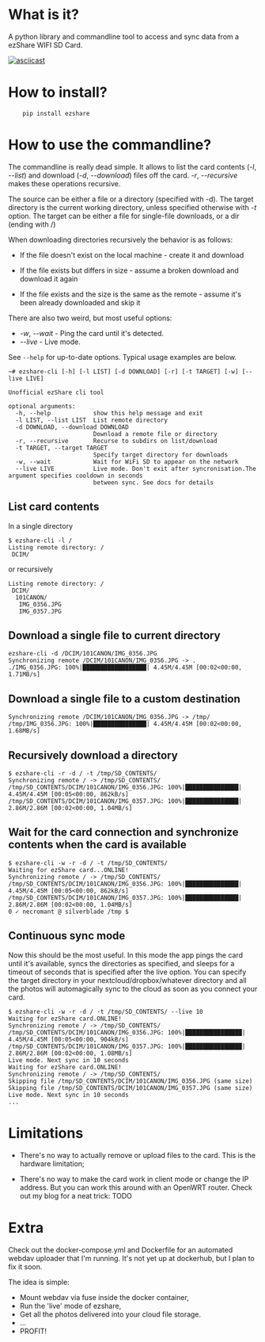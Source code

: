 # What is it?

A python library and commandline tool to access and sync data from a ezShare WIFI SD Card.

[![asciicast](https://asciinema.org/a/R7jcHXTVy1rP97TQdyQfSFwf8.svg)](https://asciinema.org/a/R7jcHXTVy1rP97TQdyQfSFwf8)


# How to install?

```
    pip install ezshare
```

# How to use the commandline?

The commandline is really dead simple. It allows to list the card contents (_-l_, _--list_) and download (_-d_, _--download_) files
off the card. _-r_, _--recursive_ makes these operations recursive.

The source can be either a file or a directory (specified with -d). The target directory is the current working directory, 
unless specified otherwise with _-t_ option. The target can be either a file for single-file downloads, or a dir (ending with /)

When downloading directories recursively the behavior is as follows: 

* If the file doesn't exist on the local machine - create it and download

* If the file exists but differs in size - assume a broken download and download it again

* If the file exists and the size is the same as the remote - assume it's been already downloaded and skip it

There are also two weird, but most useful options: 

* _-w_, _--wait_ - Ping the card until it's detected. 
* _--live_ - Live mode. 

See `--help` for up-to-date options. Typical usage examples are below.

```
~# ezshare-cli [-h] [-l LIST] [-d DOWNLOAD] [-r] [-t TARGET] [-w] [--live LIVE]

Unofficial ezShare cli tool

optional arguments:
  -h, --help            show this help message and exit
  -l LIST, --list LIST  List remote directory
  -d DOWNLOAD, --download DOWNLOAD
                        Download a remote file or directory
  -r, --recursive       Recurse to subdirs on list/download
  -t TARGET, --target TARGET
                        Specify target directory for downloads
  -w, --wait            Wait for WiFi SD to appear on the network
  --live LIVE           Live mode. Don't exit after syncronisation.The argument specifies cooldown in seconds
                        between sync. See docs for details
```

## List card contents

In a single directory

```
$ ezshare-cli -l /
Listing remote directory: /
 DCIM/
```

or recursively

```
Listing remote directory: /
 DCIM/
  101CANON/
   IMG_0356.JPG
   IMG_0357.JPG
```


## Download a single file to current directory

```
ezshare-cli -d /DCIM/101CANON/IMG_0356.JPG 
Synchronizing remote /DCIM/101CANON/IMG_0356.JPG -> .
./IMG_0356.JPG: 100%|██████████████████| 4.45M/4.45M [00:02<00:00, 1.71MB/s]

```

## Download a single file to a custom destination

```
Synchronizing remote /DCIM/101CANON/IMG_0356.JPG -> /tmp/
/tmp/IMG_0356.JPG: 100%|███████████████| 4.45M/4.45M [00:02<00:00, 1.68MB/s]
```

## Recursively download a directory

```
$ ezshare-cli -r -d / -t /tmp/SD_CONTENTS/
Synchronizing remote / -> /tmp/SD_CONTENTS/
/tmp/SD_CONTENTS/DCIM/101CANON/IMG_0356.JPG: 100%|███████████████| 4.45M/4.45M [00:05<00:00, 862kB/s]
/tmp/SD_CONTENTS/DCIM/101CANON/IMG_0357.JPG: 100%|███████████████| 2.86M/2.86M [00:02<00:00, 1.04MB/s]
```

## Wait for the card connection and synchronize contents when the card is available


```
$ ezshare-cli -w -r -d / -t /tmp/SD_CONTENTS/
Waiting for ezShare card...ONLINE!
Synchronizing remote / -> /tmp/SD_CONTENTS/
/tmp/SD_CONTENTS/DCIM/101CANON/IMG_0356.JPG: 100%|███████████████| 4.45M/4.45M [00:05<00:00, 862kB/s]
/tmp/SD_CONTENTS/DCIM/101CANON/IMG_0357.JPG: 100%|███████████████| 2.86M/2.86M [00:02<00:00, 1.04MB/s]
0 ✓ necromant @ silverblade /tmp $ 

```


## Continuous sync mode

Now this should be the most useful. In this mode the app pings the card until it's available, syncs the directories as specified, and sleeps for a timeout of seconds that is specified after the live option. You can specify the target directory in your nextcloud/dropbox/whatever directory and all
the photos will automagically sync to the cloud as soon as you connect your card.

```
$ ezshare-cli -w -r -d / -t /tmp/SD_CONTENTS/ --live 10
Waiting for ezShare card.ONLINE!
Synchronizing remote / -> /tmp/SD_CONTENTS/
/tmp/SD_CONTENTS/DCIM/101CANON/IMG_0356.JPG: 100%|████████████████| 4.45M/4.45M [00:05<00:00, 904kB/s]
/tmp/SD_CONTENTS/DCIM/101CANON/IMG_0357.JPG: 100%|████████████████| 2.86M/2.86M [00:02<00:00, 1.08MB/s]
Live mode. Next sync in 10 seconds
Waiting for ezShare card.ONLINE!
Synchronizing remote / -> /tmp/SD_CONTENTS/
Skipping file /tmp/SD_CONTENTS/DCIM/101CANON/IMG_0356.JPG (same size)
Skipping file /tmp/SD_CONTENTS/DCIM/101CANON/IMG_0357.JPG (same size)
Live mode. Next sync in 10 seconds
...
```


# Limitations

* There's no way to actually remove or upload files to the card. This is the hardware limitation;

* There's no way to make the card work in client mode or change the IP address. But you can work this around with an OpenWRT router. 
Check out my blog for a neat trick: TODO

# Extra

Check out the docker-compose.yml and Dockerfile for an automated webdav uploader that I'm running.
It's not yet up at dockerhub, but I plan to fix it soon.

The idea is simple: 

* Mount webdav via fuse inside the docker container, 
* Run the 'live' mode of ezshare, 
* Get all the photos delivered into your cloud file storage.
* ...
* PROFIT!